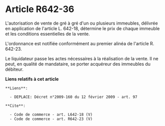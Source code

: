 # Article R642-36

L'autorisation de vente de gré à gré d'un ou plusieurs immeubles, délivrée en application de l'article L. 642-18, détermine
le prix de chaque immeuble et les conditions essentielles de la vente. 

L'ordonnance est notifiée conformément au premier alinéa de l'article R. 642-23. 

Le liquidateur passe les actes nécessaires à la réalisation de la vente. Il ne peut, en qualité de mandataire, se porter
acquéreur des immeubles du débiteur.

**Liens relatifs à cet article**

	**Liens**:

	  - DEPLACE: Décret n°2009-160 du 12 février 2009 - art. 97

	**Cite**:

	  - Code de commerce - art. L642-18 (V)
	  - Code de commerce - art. R642-23 (V)
